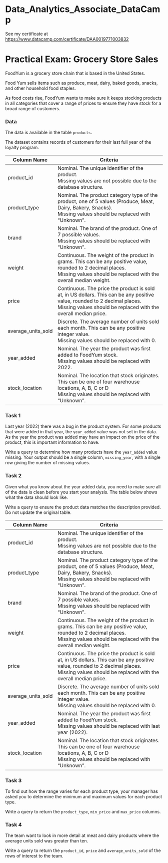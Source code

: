 # Data_Analytics_Associate_DataCamp
See my certificate at https://www.datacamp.com/certificate/DAA0019771003832


# Practical Exam: Grocery Store Sales
FoodYum is a grocery store chain that is based in the United States.

Food Yum sells items such as produce, meat, dairy, baked goods, snacks, and other household food staples.

As food costs rise, FoodYum wants to make sure it keeps stocking products in all categories that cover a range of prices to ensure they have stock for a broad range of customers. 

### Data

The data is available in the table `products`.

The dataset contains records of customers for their last full year of the loyalty program.

| Column Name | Criteria                                                |
|-------------|---------------------------------------------------------|
|product_id | Nominal. The unique identifier of the product. </br>Missing values are not possible due to the database structure.|
| product_type | Nominal. The product category type of the product, one of 5 values (Produce, Meat, Dairy, Bakery, Snacks). </br>Missing values should be replaced with “Unknown”. |
| brand | Nominal. The brand of the product. One of 7 possible values. </br>Missing values should be replaced with “Unknown”. |
| weight | Continuous. The weight of the product in grams. This can be any positive value, rounded to 2 decimal places. </br>Missing values should be replaced with the overall median weight. |
| price | Continuous. The price the product is sold at, in US dollars. This can be any positive value, rounded to 2 decimal places. </br>Missing values should be replaced with the overall median price. |
| average_units_sold | Discrete. The average number of units sold each month. This can be any positive integer value. </br>Missing values should be replaced with 0. |
| year_added | Nominal. The year the product was first added to FoodYum stock.</br>Missing values should be replaced with 2022. |
| stock_location | Nominal. The location that stock originates. This can be one of four warehouse locations, A, B, C or D </br>Missing values should be replaced with “Unknown”. |


### Task 1

Last year (2022) there was a bug in the product system. For some products that were added in that year, the `year_added` value was not set in the data. As the year the product was added may have an impact on the price of the product, this is important information to have. 

Write a query to determine how many products have the `year_added` value missing. Your output should be a single column, `missing_year`, with a single row giving the number of missing values.

### Task 2

Given what you know about the year added data, you need to make sure all of the data is clean before you start your analysis. The table below shows what the data should look like. 

Write a query to ensure the product data matches the description provided. Do not update the original table.  

| Column Name | Criteria                                                |
|-------------|---------------------------------------------------------|
|product_id | Nominal. The unique identifier of the product. </br>Missing values are not possible due to the database structure.|
| product_type | Nominal. The product category type of the product, one of 5 values (Produce, Meat, Dairy, Bakery, Snacks). </br>Missing values should be replaced with “Unknown”. |
| brand | Nominal. The brand of the product. One of 7 possible values. </br>Missing values should be replaced with “Unknown”. |
| weight | Continuous. The weight of the product in grams. This can be any positive value, rounded to 2 decimal places. </br>Missing values should be replaced with the overall median weight. |
| price | Continuous. The price the product is sold at, in US dollars. This can be any positive value, rounded to 2 decimal places. </br>Missing values should be replaced with the overall median price. |
| average_units_sold | Discrete. The average number of units sold each month. This can be any positive integer value. </br>Missing values should be replaced with 0. |
| year_added | Nominal. The year the product was first added to FoodYum stock.</br>Missing values should be replaced with last year (2022). |
| stock_location | Nominal. The location that stock originates. This can be one of four warehouse locations, A, B, C or D </br>Missing values should be replaced with “Unknown”. |

### Task 3

To find out how the range varies for each product type, your manager has asked you to determine the minimum and maximum values for each product type.   

Write a query to return the `product_type`, `min_price` and `max_price` columns. 


### Task 4

The team want to look in more detail at meat and dairy products where the average units sold was greater than ten. 

Write a query to return the `product_id`, `price` and `average_units_sold` of the rows of interest to the team. 
